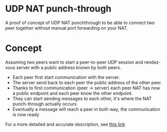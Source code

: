 # UDP NAT punch-through

A proof of concept of UDP NAT punchthrough to be able to connect two peer together
without manual port forwarding on your NAT.

# Concept
Assuming two peers want to start a peer-to-peer UDP session and rendez-vous server
with a public address known by both peers.

  - Each peer first start communication with the server.
  - The server send back to each peer the public address of the other peer.
  - Thanks to first communication (peer -> server) each peer NAT has now a public endpoint
    and each peer know the other endpoint.
  - They can start sending messages to each other, it's where the NAT punch-through
    actually occurs
  - Eventually a message will reach a peer in both way, the communication is now ready


For a more detailed and accurate description, see [this link](http://bford.info/pub/net/p2pnat/)
